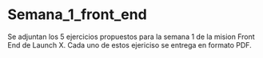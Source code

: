 # Semana_1_front_end

Se adjuntan los 5 ejercicios propuestos para la semana 1 de la mision Front End de Launch X.
Cada uno de estos ejericiso se entrega en formato PDF.
